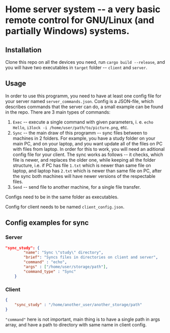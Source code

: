 # Home server system -- a very basic remote control for GNU/Linux (and partially Windows) systems.

## Installation
Clone this repo on all the devices you need, run `cargo build --release`, and you will have two executables in `target` folder -- `client` and `server`. 

## Usage
In order to use this programm, you need to have at least one config file for your server named `server_commands.json`. Config is a JSON-file, which describes commands that the server can do, a small example can be found in the repo. There are 3 main types of commands:

1. `Exec` -- execute a single command with given parameters, i. e. `echo Hello`, `i3lock -i /home/user/path/to/picture.png`, etc.
2. `Sync` -- the main draw of this programm -- sync files between to machines in 2 folders. For example, you have a study folder on your main PC, and on your laptop, and you want update all of the files on PC with files from laptop. In order for this to work, you will need an aditional config file for your client. The sync works as follows -- it checks, which file is newer, and replaces the older one, while keeping all the folder structure, i.e. if PC has file `1.txt` which is newer than same file on laptop, and laptop has `2.txt` which is newer than same file on PC, after the sync both machines will have newer versions of the respectable files.
3. `Send` -- send file to another machine, for a single file transfer.

Configs need to be in the same folder as executables.

Config for client needs to be named `client_config.json`.

## Config examples for sync

### Server
```json
"sync_study": {
        "name": "Sync \"study\" directory",
        "brief": "Syncs files in directories on client and server",
        "command" : "echo",
        "args" : ["/home/user/storage/path"],
        "command_type" : "Sync"
    }
```
### Client 

```json
{
    "sync_study" : "/home/another_user/another_storage/path"
}
```

`"command"` here is not important, main thing is to have a single path in args array, and have a path to directory with same name in client config.